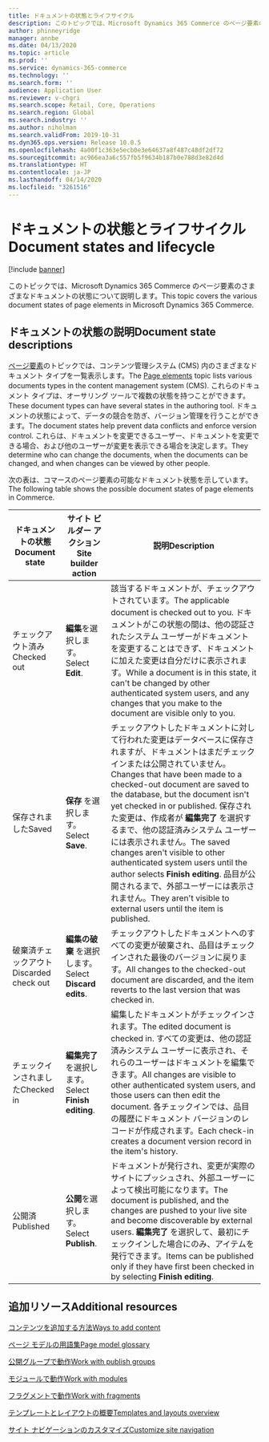```yaml
---
title: ドキュメントの状態とライフサイクル
description: このトピックでは、Microsoft Dynamics 365 Commerce のページ要素のさまざまなドキュメントの状態について説明します。
author: phinneyridge
manager: annbe
ms.date: 04/13/2020
ms.topic: article
ms.prod: ''
ms.service: dynamics-365-commerce
ms.technology: ''
ms.search.form: ''
audience: Application User
ms.reviewer: v-chgri
ms.search.scope: Retail, Core, Operations
ms.search.region: Global
ms.search.industry: ''
ms.author: niholman
ms.search.validFrom: 2019-10-31
ms.dyn365.ops.version: Release 10.0.5
ms.openlocfilehash: 4a00f1c363e5ecb0e3e64637a8f487c48df2df72
ms.sourcegitcommit: ac966ea3a6c557fb5f9634b187b0e788d3e82d4d
ms.translationtype: HT
ms.contentlocale: ja-JP
ms.lasthandoff: 04/14/2020
ms.locfileid: "3261516"
---
```

# <a name="document-states-and-lifecycle"></a><span data-ttu-id="4f14c-103">ドキュメントの状態とライフサイクル</span><span class="sxs-lookup"><span data-stu-id="4f14c-103">Document states and lifecycle</span></span>


[!include [banner](includes/banner.md)]

<span data-ttu-id="4f14c-104">このトピックでは、Microsoft Dynamics 365 Commerce のページ要素のさまざまなドキュメントの状態について説明します。</span><span class="sxs-lookup"><span data-stu-id="4f14c-104">This topic covers the various document states of page elements in Microsoft Dynamics 365 Commerce.</span></span>

## <a name="document-state-descriptions"></a><span data-ttu-id="4f14c-105">ドキュメントの状態の説明</span><span class="sxs-lookup"><span data-stu-id="4f14c-105">Document state descriptions</span></span>

<span data-ttu-id="4f14c-106">[ページ要素](page-elements-overview.md)のトピックでは、コンテンツ管理システム (CMS) 内のさまざまなドキュメント タイプを一覧表示します。</span><span class="sxs-lookup"><span data-stu-id="4f14c-106">The [Page elements](page-elements-overview.md) topic lists various documents types in the content management system (CMS).</span></span> <span data-ttu-id="4f14c-107">これらのドキュメント タイプは、オーサリング ツールで複数の状態を持つことができます。</span><span class="sxs-lookup"><span data-stu-id="4f14c-107">These document types can have several states in the authoring tool.</span></span> <span data-ttu-id="4f14c-108">ドキュメントの状態によって、データの競合を防ぎ、バージョン管理を行うことができます。</span><span class="sxs-lookup"><span data-stu-id="4f14c-108">The document states help prevent data conflicts and enforce version control.</span></span> <span data-ttu-id="4f14c-109">これらは、ドキュメントを変更できるユーザー、ドキュメントを変更できる場合、および他のユーザーが変更を表示できる場合を決定します。</span><span class="sxs-lookup"><span data-stu-id="4f14c-109">They determine who can change the documents, when the documents can be changed, and when changes can be viewed by other people.</span></span>

<span data-ttu-id="4f14c-110">次の表は、コマースのページ要素の可能なドキュメント状態を示しています。</span><span class="sxs-lookup"><span data-stu-id="4f14c-110">The following table shows the possible document states of page elements in Commerce.</span></span>

| <span data-ttu-id="4f14c-111">ドキュメントの状態</span><span class="sxs-lookup"><span data-stu-id="4f14c-111">Document state</span></span>      | <span data-ttu-id="4f14c-112">サイト ビルダー アクション</span><span class="sxs-lookup"><span data-stu-id="4f14c-112">Site builder action</span></span>        | <span data-ttu-id="4f14c-113">説明</span><span class="sxs-lookup"><span data-stu-id="4f14c-113">Description</span></span>                                                  |
| ------------------- | -------------------------- | ------------------------------------------------------------ |
| <span data-ttu-id="4f14c-114">チェックアウト済み</span><span class="sxs-lookup"><span data-stu-id="4f14c-114">Checked out</span></span>         | <span data-ttu-id="4f14c-115">**編集**を選択します。</span><span class="sxs-lookup"><span data-stu-id="4f14c-115">Select **Edit**.</span></span>           | <span data-ttu-id="4f14c-116">該当するドキュメントが、チェックアウトされています。</span><span class="sxs-lookup"><span data-stu-id="4f14c-116">The applicable document is checked out to you.</span></span> <span data-ttu-id="4f14c-117">ドキュメントがこの状態の間は、他の認証されたシステム ユーザーがドキュメントを変更することはできず、ドキュメントに加えた変更は自分だけに表示されます。</span><span class="sxs-lookup"><span data-stu-id="4f14c-117">While a document is in this state, it can't be changed by other authenticated system users, and any changes that you make to the document are visible only to you.</span></span> |
| <span data-ttu-id="4f14c-118">保存されました</span><span class="sxs-lookup"><span data-stu-id="4f14c-118">Saved</span></span>               | <span data-ttu-id="4f14c-119">**保存** を選択します。</span><span class="sxs-lookup"><span data-stu-id="4f14c-119">Select **Save**.</span></span>           | <span data-ttu-id="4f14c-120">チェックアウトしたドキュメントに対して行われた変更はデータベースに保存されますが、ドキュメントはまだチェックインまたは公開されていません。</span><span class="sxs-lookup"><span data-stu-id="4f14c-120">Changes that have been made to a checked-out document are saved to the database, but the document isn't yet checked in or published.</span></span> <span data-ttu-id="4f14c-121">保存された変更は、作成者が **編集完了** を選択するまで、他の認証済みシステム ユーザーには表示されません。</span><span class="sxs-lookup"><span data-stu-id="4f14c-121">The saved changes aren't visible to other authenticated system users until the author selects **Finish editing**.</span></span> <span data-ttu-id="4f14c-122">品目が公開されるまで、外部ユーザーには表示されません。</span><span class="sxs-lookup"><span data-stu-id="4f14c-122">They aren't visible to external users until the item is published.</span></span> |
| <span data-ttu-id="4f14c-123">破棄済チェックアウト</span><span class="sxs-lookup"><span data-stu-id="4f14c-123">Discarded check out</span></span> | <span data-ttu-id="4f14c-124">**編集の破棄** を選択します。</span><span class="sxs-lookup"><span data-stu-id="4f14c-124">Select **Discard edits**.</span></span>  | <span data-ttu-id="4f14c-125">チェックアウトしたドキュメントへのすべての変更が破棄され、品目はチェックインされた最後のバージョンに戻ります。</span><span class="sxs-lookup"><span data-stu-id="4f14c-125">All changes to the checked-out document are discarded, and the item reverts to the last version that was checked in.</span></span> |
| <span data-ttu-id="4f14c-126">チェックインされました</span><span class="sxs-lookup"><span data-stu-id="4f14c-126">Checked in</span></span>          | <span data-ttu-id="4f14c-127">**編集完了** を選択します。</span><span class="sxs-lookup"><span data-stu-id="4f14c-127">Select **Finish editing**.</span></span> | <span data-ttu-id="4f14c-128">編集したドキュメントがチェックインされます。</span><span class="sxs-lookup"><span data-stu-id="4f14c-128">The edited document is checked in.</span></span> <span data-ttu-id="4f14c-129">すべての変更は、他の認証済みシステム ユーザーに表示され、それらのユーザーはドキュメントを編集できます。</span><span class="sxs-lookup"><span data-stu-id="4f14c-129">All changes are visible to other authenticated system users, and those users can then edit the document.</span></span> <span data-ttu-id="4f14c-130">各チェックインでは、品目の履歴にドキュメント バージョンのレコードが作成されます。</span><span class="sxs-lookup"><span data-stu-id="4f14c-130">Each check-in creates a document version record in the item's history.</span></span> |
| <span data-ttu-id="4f14c-131">公開済</span><span class="sxs-lookup"><span data-stu-id="4f14c-131">Published</span></span>           | <span data-ttu-id="4f14c-132">**公開**を選択します。</span><span class="sxs-lookup"><span data-stu-id="4f14c-132">Select **Publish**.</span></span>        | <span data-ttu-id="4f14c-133">ドキュメントが発行され、変更が実際のサイトにプッシュされ、外部ユーザーによって検出可能になります。</span><span class="sxs-lookup"><span data-stu-id="4f14c-133">The document is published, and the changes are pushed to your live site and become discoverable by external users.</span></span> <span data-ttu-id="4f14c-134">**編集完了** を選択して、最初にチェックインした場合にのみ、アイテムを発行できます。</span><span class="sxs-lookup"><span data-stu-id="4f14c-134">Items can be published only if they have first been checked in by selecting **Finish editing**.</span></span> |

## <a name="additional-resources"></a><span data-ttu-id="4f14c-135">追加リソース</span><span class="sxs-lookup"><span data-stu-id="4f14c-135">Additional resources</span></span>

[<span data-ttu-id="4f14c-136">コンテンツを追加する方法</span><span class="sxs-lookup"><span data-stu-id="4f14c-136">Ways to add content</span></span>](add-manage-content.md)

[<span data-ttu-id="4f14c-137">ページ モデルの用語集</span><span class="sxs-lookup"><span data-stu-id="4f14c-137">Page model glossary</span></span>](page-elements-overview.md)

[<span data-ttu-id="4f14c-138">公開グループで動作</span><span class="sxs-lookup"><span data-stu-id="4f14c-138">Work with publish groups</span></span>](publish-groups.md)

[<span data-ttu-id="4f14c-139">モジュールで動作</span><span class="sxs-lookup"><span data-stu-id="4f14c-139">Work with modules</span></span>](work-with-modules.md)

[<span data-ttu-id="4f14c-140">フラグメントで動作</span><span class="sxs-lookup"><span data-stu-id="4f14c-140">Work with fragments</span></span>](work-with-fragments.md)

[<span data-ttu-id="4f14c-141">テンプレートとレイアウトの概要</span><span class="sxs-lookup"><span data-stu-id="4f14c-141">Templates and layouts overview</span></span>](templates-layouts-overview.md)

[<span data-ttu-id="4f14c-142">サイト ナビゲーションのカスタマイズ</span><span class="sxs-lookup"><span data-stu-id="4f14c-142">Customize site navigation</span></span>](customize-site-navigation.md)
